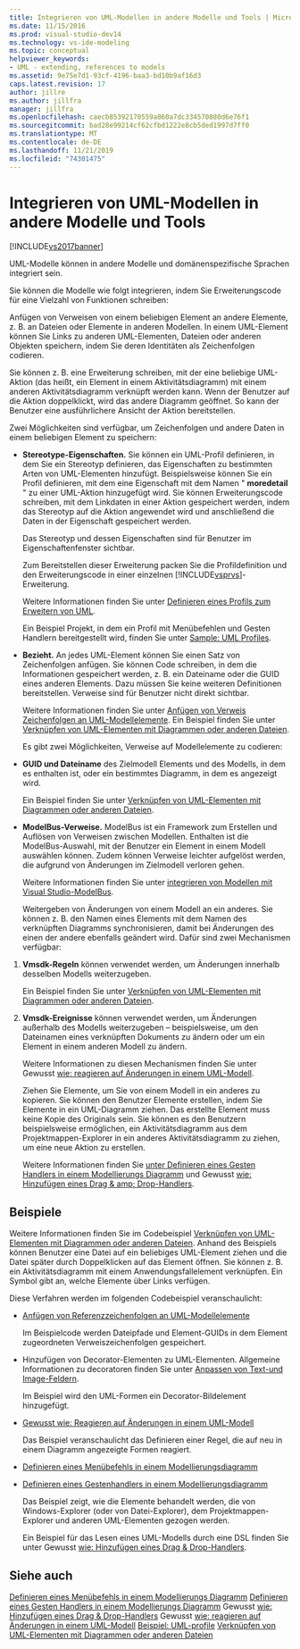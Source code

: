 ```yaml
---
title: Integrieren von UML-Modellen in andere Modelle und Tools | Microsoft-Dokumentation
ms.date: 11/15/2016
ms.prod: visual-studio-dev14
ms.technology: vs-ide-modeling
ms.topic: conceptual
helpviewer_keywords:
- UML - extending, references to models
ms.assetid: 9e75e7d1-93cf-4196-baa3-bd10b9af16d3
caps.latest.revision: 17
author: jillre
ms.author: jillfra
manager: jillfra
ms.openlocfilehash: caecb85392170559a860a7dc334570880d6e76f1
ms.sourcegitcommit: bad28e99214cf62cfbd1222e8cb5ded1997d7ff0
ms.translationtype: MT
ms.contentlocale: de-DE
ms.lasthandoff: 11/21/2019
ms.locfileid: "74301475"
---
```

# <a name="integrate-uml-models-with-other-models-and-tools"></a>Integrieren von UML-Modellen in andere Modelle und Tools
[!INCLUDE[vs2017banner](../includes/vs2017banner.md)]

UML-Modelle können in andere Modelle und domänenspezifische Sprachen integriert sein.

 Sie können die Modelle wie folgt integrieren, indem Sie Erweiterungscode für eine Vielzahl von Funktionen schreiben:

 Anfügen von Verweisen von einem beliebigen Element an andere Elemente, z. B. an Dateien oder Elemente in anderen Modellen.
In einem UML-Element können Sie Links zu anderen UML-Elementen, Dateien oder anderen Objekten speichern, indem Sie deren Identitäten als Zeichenfolgen codieren.

 Sie können z. B. eine Erweiterung schreiben, mit der eine beliebige UML-Aktion (das heißt, ein Element in einem Aktivitätsdiagramm) mit einem anderen Aktivitätsdiagramm verknüpft werden kann. Wenn der Benutzer auf die Aktion doppelklickt, wird das andere Diagramm geöffnet. So kann der Benutzer eine ausführlichere Ansicht der Aktion bereitstellen.

 Zwei Möglichkeiten sind verfügbar, um Zeichenfolgen und andere Daten in einem beliebigen Element zu speichern:

- **Stereotype-Eigenschaften.** Sie können ein UML-Profil definieren, in dem Sie ein Stereotyp definieren, das Eigenschaften zu bestimmten Arten von UML-Elementen hinzufügt. Beispielsweise können Sie ein Profil definieren, mit dem eine Eigenschaft mit dem Namen " **moredetail** " zu einer UML-Aktion hinzugefügt wird. Sie können Erweiterungscode schreiben, mit dem Linkdaten in einer Aktion gespeichert werden, indem das Stereotyp auf die Aktion angewendet wird und anschließend die Daten in der Eigenschaft gespeichert werden.

   Das Stereotyp und dessen Eigenschaften sind für Benutzer im Eigenschaftenfenster sichtbar.

   Zum Bereitstellen dieser Erweiterung packen Sie die Profildefinition und den Erweiterungscode in einer einzelnen [!INCLUDE[vsprvs](../includes/vsprvs-md.md)]-Erweiterung.

   Weitere Informationen finden Sie unter [Definieren eines Profils zum Erweitern von UML](../modeling/define-a-profile-to-extend-uml.md).

   Ein Beispiel Projekt, in dem ein Profil mit Menübefehlen und Gesten Handlern bereitgestellt wird, finden Sie unter [Sample: UML Profiles](https://go.microsoft.com/fwlink/?LinkID=213811).

- **Bezieht.** An jedes UML-Element können Sie einen Satz von Zeichenfolgen anfügen. Sie können Code schreiben, in dem die Informationen gespeichert werden, z. B. ein Dateiname oder die GUID eines anderen Elements. Dazu müssen Sie keine weiteren Definitionen bereitstellen. Verweise sind für Benutzer nicht direkt sichtbar.

   Weitere Informationen finden Sie unter [Anfügen von Verweis Zeichenfolgen an UML-Modellelemente](../modeling/attach-reference-strings-to-uml-model-elements.md). Ein Beispiel finden Sie unter [Verknüpfen von UML-Elementen mit Diagrammen oder anderen Dateien](https://go.microsoft.com/fwlink/?LinkId=213813).

  Es gibt zwei Möglichkeiten, Verweise auf Modellelemente zu codieren:

- **GUID und Dateiname** des Zielmodell Elements und des Modells, in dem es enthalten ist, oder ein bestimmtes Diagramm, in dem es angezeigt wird.

   Ein Beispiel finden Sie unter [Verknüpfen von UML-Elementen mit Diagrammen oder anderen Dateien](https://go.microsoft.com/fwlink/?LinkId=213813).

- **ModelBus-Verweise.** ModelBus ist ein Framework zum Erstellen und Auflösen von Verweisen zwischen Modellen. Enthalten ist die ModelBus-Auswahl, mit der Benutzer ein Element in einem Modell auswählen können. Zudem können Verweise leichter aufgelöst werden, die aufgrund von Änderungen im Zielmodell verloren gehen.

   Weitere Informationen finden Sie unter [integrieren von Modellen mit Visual Studio-ModelBus](../modeling/integrating-models-by-using-visual-studio-modelbus.md).

  Weitergeben von Änderungen von einem Modell an ein anderes.
  Sie können z. B. den Namen eines Elements mit dem Namen des verknüpften Diagramms synchronisieren, damit bei Änderungen des einen der andere ebenfalls geändert wird. Dafür sind zwei Mechanismen verfügbar:

1. **Vmsdk-Regeln** können verwendet werden, um Änderungen innerhalb desselben Modells weiterzugeben.

    Ein Beispiel finden Sie unter [Verknüpfen von UML-Elementen mit Diagrammen oder anderen Dateien](https://go.microsoft.com/fwlink/?LinkId=213813).

2. **Vmsdk-Ereignisse** können verwendet werden, um Änderungen außerhalb des Modells weiterzugeben – beispielsweise, um den Dateinamen eines verknüpften Dokuments zu ändern oder um ein Element in einem anderen Modell zu ändern.

   Weitere Informationen zu diesen Mechanismen finden Sie unter Gewusst [wie: reagieren auf Änderungen in einem UML-Modell](../misc/how-to-respond-to-changes-in-a-uml-model.md).

   Ziehen Sie Elemente, um Sie von einem Modell in ein anderes zu kopieren. Sie können den Benutzer Elemente erstellen, indem Sie Elemente in ein UML-Diagramm ziehen. Das erstellte Element muss keine Kopie des Originals sein. Sie können es den Benutzern beispielsweise ermöglichen, ein Aktivitätsdiagramm aus dem Projektmappen-Explorer in ein anderes Aktivitätsdiagramm zu ziehen, um eine neue Aktion zu erstellen.

   Weitere Informationen finden Sie [unter Definieren eines Gesten Handlers in einem Modellierungs Diagramm](../modeling/define-a-gesture-handler-on-a-modeling-diagram.md) und Gewusst [wie: Hinzufügen eines Drag & amp; Drop-Handlers](../modeling/how-to-add-a-drag-and-drop-handler.md).

## <a name="samples"></a>Beispiele
 Weitere Informationen finden Sie im Codebeispiel [Verknüpfen von UML-Elementen mit Diagrammen oder anderen Dateien](https://go.microsoft.com/fwlink/?LinkId=213813). Anhand des Beispiels können Benutzer eine Datei auf ein beliebiges UML-Element ziehen und die Datei später durch Doppelklicken auf das Element öffnen. Sie können z. B. ein Aktivitätsdiagramm mit einem Anwendungsfallelement verknüpfen. Ein Symbol gibt an, welche Elemente über Links verfügen.

 Diese Verfahren werden im folgenden Codebeispiel veranschaulicht:

- [Anfügen von Referenzzeichenfolgen an UML-Modellelemente](../modeling/attach-reference-strings-to-uml-model-elements.md)

   Im Beispielcode werden Dateipfade und Element-GUIDs in dem Element zugeordneten Verweiszeichenfolgen gespeichert.

- Hinzufügen von Decorator-Elementen zu UML-Elementen. Allgemeine Informationen zu decoratoren finden Sie unter [Anpassen von Text-und Image-Feldern](../modeling/customizing-text-and-image-fields.md).

   Im Beispiel wird den UML-Formen ein Decorator-Bildelement hinzugefügt.

- [Gewusst wie: Reagieren auf Änderungen in einem UML-Modell](../misc/how-to-respond-to-changes-in-a-uml-model.md)

   Das Beispiel veranschaulicht das Definieren einer Regel, die auf neu in einem Diagramm angezeigte Formen reagiert.

- [Definieren eines Menübefehls in einem Modellierungsdiagramm](../modeling/define-a-menu-command-on-a-modeling-diagram.md)

- [Definieren eines Gestenhandlers in einem Modellierungsdiagramm](../modeling/define-a-gesture-handler-on-a-modeling-diagram.md)

   Das Beispiel zeigt, wie die Elemente behandelt werden, die von Windows-Explorer (oder von Datei-Explorer), dem Projektmappen-Explorer und anderen UML-Elementen gezogen werden.

  Ein Beispiel für das Lesen eines UML-Modells durch eine DSL finden Sie unter Gewusst [wie: Hinzufügen eines Drag & Drop-Handlers](../modeling/how-to-add-a-drag-and-drop-handler.md).

## <a name="see-also"></a>Siehe auch
 [Definieren eines Menübefehls in einem Modellierungs Diagramm](../modeling/define-a-menu-command-on-a-modeling-diagram.md) [Definieren eines Gesten Handlers in einem Modellierungs Diagramm](../modeling/define-a-gesture-handler-on-a-modeling-diagram.md) Gewusst [wie: Hinzufügen eines Drag & Drop-Handlers](../modeling/how-to-add-a-drag-and-drop-handler.md) Gewusst [wie: reagieren auf Änderungen in einem UML-Modell](../misc/how-to-respond-to-changes-in-a-uml-model.md) [Beispiel: UML-profile](https://go.microsoft.com/fwlink/?LinkID=213811) [Verknüpfen von UML-Elementen mit Diagrammen oder anderen Dateien](https://go.microsoft.com/fwlink/?LinkId=213813)
